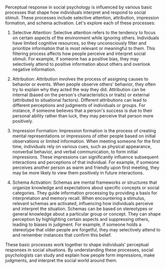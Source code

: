 Perceptual response in social psychology is influenced by various basic
processes that shape how individuals interpret and respond to social
stimuli. These processes include selective attention, attribution, impression
formation, and schema activation. Let's explore each of these processes:

1. Selective Attention: Selective attention refers to the tendency to focus
on certain aspects of the environment while ignoring others. Individuals have
limited cognitive resources, so they unconsciously filter and prioritize
information that is most relevant or meaningful to them. This filtering
process affects how people perceive and interpret social stimuli. For example,
if someone has a positive bias, they may selectively attend to positive
information about others and overlook negative information.

2. Attribution: Attribution involves the process of assigning causes to
behavior or events. When people observe others' behavior, they often try
to explain why they acted the way they did. Attribution can be internal
(based on the person's characteristics or traits) or external (attributed to
situational factors). Different attributions can lead to different perceptions
and judgments of individuals or groups. For instance, if someone believes
that a person's success is due to their personal ability rather than luck,
they may perceive that person more positively.

3. Impression Formation: Impression formation is the process of creating mental
representations or impressions of other people based on initial observations
or limited information. When meeting someone for the first time, individuals
rely on various cues, such as physical appearance, nonverbal behavior,
and verbal communication, to form initial impressions. These impressions
can significantly influence subsequent interactions and perceptions of that
individual. For example, if someone perceives another person as warm and
friendly upon first meeting, they may be more likely to view them positively
in future interactions.

4. Schema Activation: Schemas are mental frameworks or structures that organize
knowledge and expectations about specific concepts or social categories. They
guide information processing by providing a basis for interpretation and
memory recall. When encountering a stimulus, relevant schemas are activated,
influencing how individuals perceive and interpret the situation. Schemas
can be based on stereotypes or general knowledge about a particular group
or concept. They can shape perception by highlighting certain aspects and
suppressing others, leading to biases in judgment. For example, if someone
holds a stereotype that older people are forgetful, they may selectively
attend to and remember instances that confirm this belief.

These basic processes work together to shape individuals' perceptual responses
in social situations. By understanding these processes, social psychologists
can study and explain how people form impressions, make judgments, and
interpret the social world around them.
